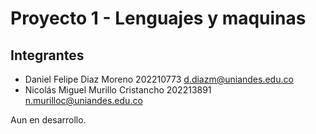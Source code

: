 # Proyecto 1 - Lenguajes y maquinas

## Integrantes
- Daniel Felipe Diaz Moreno  202210773  d.diazm@uniandes.edu.co
- Nicolás Miguel Murillo Cristancho  202213891 n.murilloc@uniandes.edu.co

Aun en desarrollo.
